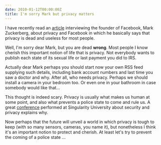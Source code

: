 ```yaml
---
date: 2010-01-12T00:00:00Z
title: I'm sorry Mark but privacy matters
---
```


I have recently read an [article](http://www.eweekeurope.co.uk/news/facebook-s-zuckerberg-questions-privacy-expectations-2983) interviewing the founder of Facebook, Mark Zuckerberg, about privacy and Facebook in which he basically says that privacy is dead and useless for most people.

Well, I'm sorry dear Mark, but you are dead **wrong**. Most people I know cherish this important notion of life that is privacy. Not everybody wants to publish each state of its sexual life or last payment you did to IRS.

Actually dear Mark perhaps you should start now your own RSS feed supplying such details, including bank account numbers and last time you saw a doctor and why. After all, who needs privacy. Perhaps we should install a camera in your bedroom too. Or even one in your bathroom in case somebody would like that...

This thought is indeed scary. Privacy is usually what makes us human at some point, and also what prevents a police state to come and rule us. A great [conference](http://www.youtube.com/watch?v=t8QuUEwrKm8) performed at Singularity University about security and privacy explains why.

Now perhaps that the future will unveil a world in which privacy is tough to keep (with so many sensors, cameras, you name it), but nonetheless I think it's an important notion to protect and cherish. At least let's try to prevent the coming of a police state ...
